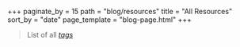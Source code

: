 +++
paginate_by = 15
path = "blog/resources"
title = "All Resources"
sort_by = "date"
page_template = "blog-page.html"
+++

> List of all *[tags](/blog/tags)*   
